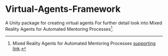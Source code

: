 # Virtual-Agents-Framework
A Unity package for creating virtual agents
For further detail look into Mixed Reality Agents for Automated Mentoring Processes[^1].

[^1]: Mixed Reality Agents for Automated Mentoring Processes [supporting link]([https://website.com](https://link.springer.com/chapter/10.1007/978-3-031-15553-6_1)).

